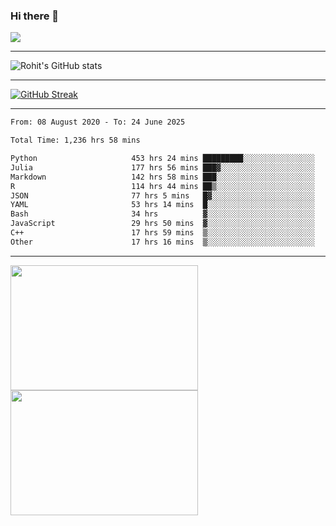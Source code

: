 ### Hi there 👋

 ![](https://komarev.com/ghpvc/?username=RohitRathore1&color=blueviolet)

<hr/>

![Rohit's GitHub stats](https://github-readme-stats.vercel.app/api?username=RohitRathore1&show_icons=true&theme=transparent)

<hr/>

[![GitHub Streak](http://github-readme-streak-stats.herokuapp.com?user=RohitRathore1&theme=dark&mode=weekly)](https://git.io/streak-stats)

<hr/>

<!--START_SECTION:waka-->

```txt
From: 08 August 2020 - To: 24 June 2025

Total Time: 1,236 hrs 58 mins

Python                     453 hrs 24 mins █████████░░░░░░░░░░░░░░░░   36.65 %
Julia                      177 hrs 56 mins ███▓░░░░░░░░░░░░░░░░░░░░░   14.39 %
Markdown                   142 hrs 58 mins ███░░░░░░░░░░░░░░░░░░░░░░   11.56 %
R                          114 hrs 44 mins ██▒░░░░░░░░░░░░░░░░░░░░░░   09.28 %
JSON                       77 hrs 5 mins   █▓░░░░░░░░░░░░░░░░░░░░░░░   06.23 %
YAML                       53 hrs 14 mins  █░░░░░░░░░░░░░░░░░░░░░░░░   04.30 %
Bash                       34 hrs          ▓░░░░░░░░░░░░░░░░░░░░░░░░   02.75 %
JavaScript                 29 hrs 50 mins  ▓░░░░░░░░░░░░░░░░░░░░░░░░   02.41 %
C++                        17 hrs 59 mins  ▒░░░░░░░░░░░░░░░░░░░░░░░░   01.45 %
Other                      17 hrs 16 mins  ▒░░░░░░░░░░░░░░░░░░░░░░░░   01.40 %
```

<!--END_SECTION:waka-->

<hr/>

<p>
  <img src="https://wakatime.com/share/@TeAmp0is0N/3935ee43-08a3-493e-8b95-60c1f9204b15.svg" width="300" height="200">
  <img src="https://wakatime.com/share/@TeAmp0is0N/8717aacc-7340-44e0-abb1-987dc9823fcd.svg" width="300" height="200">
</p>




